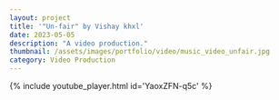 ```yaml
---
layout: project
title: '"Un-fair" by Vishay khxl'
date: 2023-05-05
description: "A video production."
thumbnail: /assets/images/portfolio/video/music_video_unfair.jpg
category: Video Production
---
```


{% include youtube_player.html id='YaoxZFN-q5c' %}
